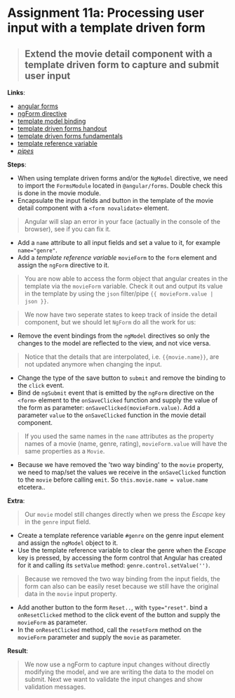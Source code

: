 Assignment 11a: Processing user input with a template driven form
==============================================

> ## Extend the movie detail component with a template driven form to capture and submit user input

**Links**:
- [angular forms](https://angular.io/docs/ts/latest/guide/forms.html)
- [ngForm directive](https://angular.io/guide/forms#the-ngform-directive)
- [template model binding](https://angular-2-training-book.rangle.io/handout/forms/template-driven/template-model-binding.html)
- [template driven forms handout](https://angular-2-training-book.rangle.io/handout/forms/template-driven/template-driven_forms.html)
- [template driven forms fundamentals](https://toddmotto.com/angular-2-forms-template-driven)
- [template reference variable](https://angular.io/docs/ts/latest/guide/template-syntax.html#!#ref-vars)
- *[pipes](https://angular.io/docs/ts/latest/guide/pipes.html)*

**Steps**:
- When using template driven forms and/or the `NgModel` directive, we need to import the `FormsModule` located in `@angular/forms`. Double check this is done in the movie module.
- Encapsulate the input fields and button in the template of the movie detail component with a `<form novalidate>` element.
> Angular will slap an error in your face (actually in the console of the browser), see if you can fix it.
- Add a `name` attribute to all input fields and set a value to it, for example `name="genre"`.
- Add a *template reference variable* `movieForm` to the `form` element and assign the `ngForm` directive to it.
> You are now able to access the form object that angular creates in the template via the `movieForm` variable.
> Check it out and output its value in the template by using the `json` filter/pipe `{{ movieForm.value | json }}`.

> We now have two seperate states to keep track of inside the detail component, but we should let `NgForm` do all the work for us:
- Remove the event bindings from the `ngModel` directives so only the changes to the model are reflected to the view, and not vice versa.
> Notice that the details that are interpolated, i.e. `{{movie.name}}`, are not updated anymore when changing the input.
- Change the type of the save button to `submit` and remove the binding to the `click` event.
- Bind de `ngSubmit` event that is emitted by the `ngForm` directive on the `<form>` element to the `onSaveClicked` function and supply the value of the form as parameter: `onSaveClicked(movieForm.value)`. Add a parameter `value` to the `onSaveClicked` function in the movie detail component.
> If you used the same names in the `name` attributes as the property names of a movie (name, genre, rating), `movieForm.value` will have the same properties as a `Movie`.
- Because we have removed the 'two way binding' to the `movie` property, we need to map/set the values we receive in the `onSaveClicked` function to the `movie` before calling `emit`. So `this.movie.name = value.name` etcetera..

**Extra**:
> Our `movie` model still changes directly when we press the *Escape* key in the `genre` input field.
- Create a template reference variable `#genre` on the genre input element and assign the `ngModel` object to it.
- Use the template reference variable to clear the genre when the *Escape* key is pressed, by accessing the form control that Angular has created for it and calling its `setValue` method: `genre.control.setValue('')`.
> Because we removed the two way binding from the input fields, the form can also can be easily reset because we still have the original data in the `movie` input property.
- Add another button to the form `Reset..`, with `type="reset"`.
 bind a `onResetClicked` method to the click event of the button and supply the `movieForm` as parameter.
- In the `onResetClicked` method, call the `resetForm` method on the `movieForm` parameter and supply the `movie` as parameter.


**Result**:
> We now use a ngForm to capture input changes without directly modifying the model, and we are writing the data to the model on submit.
> Next we want to validate the input changes and show validation messages.